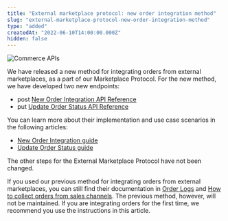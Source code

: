 ```yaml
---
title: "External marketplace protocol: new order integration method"
slug: "external-marketplace-protocol-new-order-integration-method"
type: "added"
createdAt: "2022-06-10T14:00:00.000Z"
hidden: false
---
```


![Commerce APIs](https://img.shields.io/badge/-Commerce%20APIs-brightgreen)

We have released a new method for integrating orders from external marketplaces, as a part of our Marketplace Protocol. For the new method, we have developed two new endpoints:

- <span class="APIMethod APIMethod_fixedWidth APIMethod_post">post</span> [New Order Integration API Reference](https://developers.vtex.com/vtex-rest-api/reference/new-order-integration)
- <span class="APIMethod APIMethod_fixedWidth APIMethod_put">put</span> [Update Order Status API Reference](https://developers.vtex.com/vtex-rest-api/reference/update-order-status)

You can learn more about their implementation and use case scenarios in the following articles:

-  [New Order Integration guide](https://developers.vtex.com/vtex-rest-api/docs/external-marketplace-integration-collect-orders)
-  [Update Order Status guide](https://developers.vtex.com/vtex-rest-api/docs/external-marketplace-update-order-status)

The other steps for the External Marketplace Protocol have not been changed.

If you used our previous method for integrating orders from external marketplaces, you can still find their documentation in [Order Logs](https://developers.vtex.com/vtex-rest-api/docs/deprecated-order-logs) and [How to collect orders from sales channels](https://developers.vtex.com/vtex-rest-api/docs/deprecated-how-to-collect-orders-from-sales-channels). The previous method, however, will not be maintained. If you are integrating orders for the first time, we recommend you use the instructions in this article.